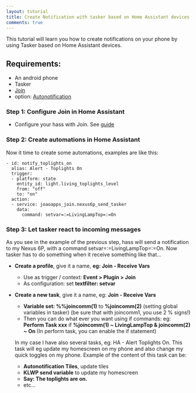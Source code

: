 ```yaml
---
layout: tutorial
title: Create Notification with tasker based on Home Assistant devices
comments: true
---
```

This tutorial will learn you how to create notifications on your phone by using Tasker based on Home Assistant devices.

## Requirements:
- An android phone
- Tasker
- [Join](https://play.google.com/store/apps/details?id=com.joaomgcd.join)
- option: [Autonotification](https://play.google.com/store/apps/details?id=com.joaomgcd.autonotification)

### Step 1: Configure Join in Home Assistant
- Configure your hass with Join. See [guide](https://www.home-assistant.io/components/joaoapps_join)

### Step 2: Create automations in Home Assistant
Now it time to create some automations, examples are like this:

``` 
- id: notify_toplights_on
  alias: Alert - Toplights On
  trigger:
  - platform: state
    entity_id: light.living_toplights_level
    from: "off"
    to: "on"
  action:
  - service: joaoapps_join.nexus6p_send_tasker
    data:
      command: setvar=:=LivingLampTop=:=On
```

### Step 3: Let tasker react to incoming messages
As you see in the example of the previous step, hass will send a notification to my Nexus 6P, with a command setvar=:=LivingLampTop=:=On.
Now tasker has to do something when it receive something like that...
- **Create a profile**, give it a name, **eg: Join - Receive Vars**
  - Use as trigger / context: **Event > Plugin > Join**
  - As configuration: set **textfilter: setvar**
- **Create a new task**, give it a name, eg: **Join - Receive Vars**
  - **Variable set: %%joincomm(1)** to **%joincomm(2)** (setting global variables in tasker) (be sure that with joincomm1, you use 2 % signs!)
  - Then you can do what ever you want using if commands: eg: **Perform Task xxx** if **%joincomm(1) ~ LivingLampTop & joincomm(2) ~ On** (In perform task, you can enable the if statement) 
  
  In my case I have also several tasks, eg: HA - Alert Toplights On. This task will eg update my homescreen on my phone and also change my quick toggles on my phone.
  Example of the content of this task can be:
  - **Autonotification Tiles**, update tiles
  - **KLWP send variable** to update my homescreen
  - **Say: The toplights are on.**
  - etc...
